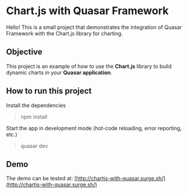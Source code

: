 # Chart.js with Quasar Framework

Hello! This is a small project that demonstrates the integration of Quasar Framework with the Chart.js library for charting.

## Objective

This project is an example of how to use the **Chart.js** library to build dynamic charts in your **Quasar application**.

## How to run this project

Install the dependencies

> npm install

Start the app in development mode (hot-code reloading, error reporting, etc.)

> quasar dev

## Demo

The demo can be tested at: [http://chartjs-with-quasar.surge.sh/](http://chartjs-with-quasar.surge.sh/)
